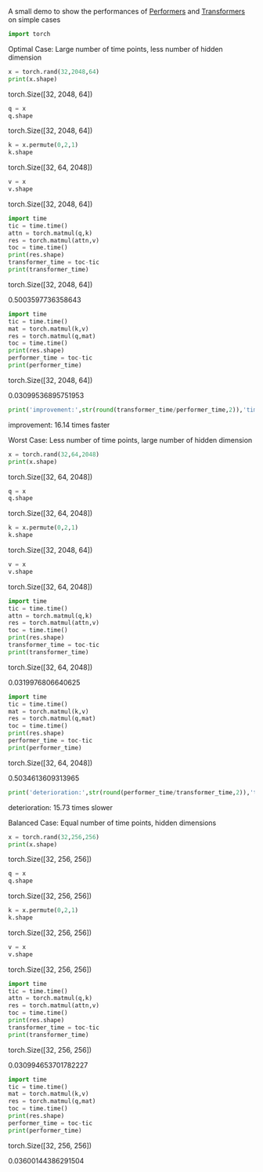 A small demo to show the performances of [Performers](https://arxiv.org/abs/2009.14794) and [Transformers](https://arxiv.org/abs/1706.03762) on simple cases

```python
import torch
```
Optimal Case: Large number of time points, less number of hidden dimension


```python
x = torch.rand(32,2048,64)
print(x.shape)
```

torch.Size([32, 2048, 64])
    


```python
q = x
q.shape
```




torch.Size([32, 2048, 64])




```python
k = x.permute(0,2,1)
k.shape
```




torch.Size([32, 64, 2048])




```python
v = x
v.shape
```




torch.Size([32, 2048, 64])




```python
import time
tic = time.time()
attn = torch.matmul(q,k)
res = torch.matmul(attn,v)
toc = time.time()
print(res.shape)
transformer_time = toc-tic
print(transformer_time)
```

torch.Size([32, 2048, 64])


0.5003597736358643
    


```python
import time
tic = time.time()
mat = torch.matmul(k,v)
res = torch.matmul(q,mat)
toc = time.time()
print(res.shape)
performer_time = toc-tic
print(performer_time)
```

torch.Size([32, 2048, 64])


0.03099536895751953
    


```python
print('improvement:',str(round(transformer_time/performer_time,2)),'times faster')
```

improvement: 16.14 times faster
    

Worst Case: Less number of time points, large number of hidden dimension


```python
x = torch.rand(32,64,2048)
print(x.shape)
```

torch.Size([32, 64, 2048])
    


```python
q = x
q.shape
```



torch.Size([32, 64, 2048])




```python
k = x.permute(0,2,1)
k.shape
```




torch.Size([32, 2048, 64])




```python
v = x
v.shape
```




torch.Size([32, 64, 2048])




```python
import time
tic = time.time()
attn = torch.matmul(q,k)
res = torch.matmul(attn,v)
toc = time.time()
print(res.shape)
transformer_time = toc-tic
print(transformer_time)
```

torch.Size([32, 64, 2048])


0.0319976806640625
    


```python
import time
tic = time.time()
mat = torch.matmul(k,v)
res = torch.matmul(q,mat)
toc = time.time()
print(res.shape)
performer_time = toc-tic
print(performer_time)
```

torch.Size([32, 64, 2048])


0.5034613609313965
    


```python
print('deterioration:',str(round(performer_time/transformer_time,2)),'times slower')
```

deterioration: 15.73 times slower
    

Balanced Case: Equal number of time points, hidden dimensions


```python
x = torch.rand(32,256,256)
print(x.shape)
```

torch.Size([32, 256, 256])
    


```python
q = x
q.shape
```




torch.Size([32, 256, 256])




```python
k = x.permute(0,2,1)
k.shape
```




torch.Size([32, 256, 256])




```python
v = x
v.shape
```




torch.Size([32, 256, 256])




```python
import time
tic = time.time()
attn = torch.matmul(q,k)
res = torch.matmul(attn,v)
toc = time.time()
print(res.shape)
transformer_time = toc-tic
print(transformer_time)
```

torch.Size([32, 256, 256])


0.030994653701782227
    


```python
import time
tic = time.time()
mat = torch.matmul(k,v)
res = torch.matmul(q,mat)
toc = time.time()
print(res.shape)
performer_time = toc-tic
print(performer_time)
```

torch.Size([32, 256, 256])


0.03600144386291504
    
